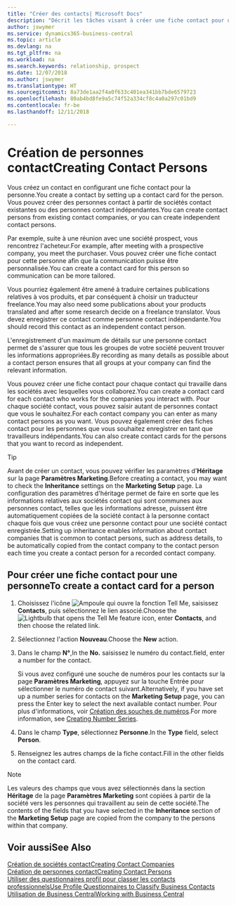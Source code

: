 ```yaml
---
title: "Créer des contacts| Microsoft Docs"
description: "Décrit les tâches visant à créer une fiche contact pour une personne, par exemple, un prospect ou un fournisseur, afin de définir les relations et personnaliser la communication."
author: jswymer
ms.service: dynamics365-business-central
ms.topic: article
ms.devlang: na
ms.tgt_pltfrm: na
ms.workload: na
ms.search.keywords: relationship, prospect
ms.date: 12/07/2018
ms.author: jswymer
ms.translationtype: HT
ms.sourcegitcommit: 8a73de1aa2f4a0f633c401ea341bb7bde6579723
ms.openlocfilehash: 80ab4bd8fe9a5c74f52a334cf8c4a0a297c01bd9
ms.contentlocale: fr-be
ms.lasthandoff: 12/11/2018

---
```

# <a name="creating-contact-persons"></a><span data-ttu-id="0cb8c-103">Création de personnes contact</span><span class="sxs-lookup"><span data-stu-id="0cb8c-103">Creating Contact Persons</span></span>
<span data-ttu-id="0cb8c-104">Vous créez un contact en configurant une fiche contact pour la personne.</span><span class="sxs-lookup"><span data-stu-id="0cb8c-104">You create a contact by setting up a contact card for the person.</span></span> <span data-ttu-id="0cb8c-105">Vous pouvez créer des personnes contact à partir de sociétés contact existantes ou des personnes contact indépendantes.</span><span class="sxs-lookup"><span data-stu-id="0cb8c-105">You can create contact persons from existing contact companies, or you can create independent contact persons.</span></span>

<span data-ttu-id="0cb8c-106">Par exemple, suite à une réunion avec une société prospect, vous rencontrez l'acheteur.</span><span class="sxs-lookup"><span data-stu-id="0cb8c-106">For example, after meeting with a prospective company, you meet the purchaser.</span></span> <span data-ttu-id="0cb8c-107">Vous pouvez créer une fiche contact pour cette personne afin que la communication puisse être personnalisée.</span><span class="sxs-lookup"><span data-stu-id="0cb8c-107">You can create a contact card for this person so communication can be more tailored.</span></span>

<span data-ttu-id="0cb8c-108">Vous pourriez également être amené à traduire certaines publications relatives à vos produits, et par conséquent à choisir un traducteur freelance.</span><span class="sxs-lookup"><span data-stu-id="0cb8c-108">You may also need some publications about your products translated and after some research decide on a freelance translator.</span></span> <span data-ttu-id="0cb8c-109">Vous devez enregistrer ce contact comme personne contact indépendante.</span><span class="sxs-lookup"><span data-stu-id="0cb8c-109">You should record this contact as an independent contact person.</span></span>

<span data-ttu-id="0cb8c-110">L'enregistrement d'un maximum de détails sur une personne contact permet de s'assurer que tous les groupes de votre société peuvent trouver les informations appropriées.</span><span class="sxs-lookup"><span data-stu-id="0cb8c-110">By recording as many details as possible about a contact person ensures that all groups at your company can find the relevant information.</span></span>

<span data-ttu-id="0cb8c-111">Vous pouvez créer une fiche contact pour chaque contact qui travaille dans les sociétés avec lesquelles vous collaborez.</span><span class="sxs-lookup"><span data-stu-id="0cb8c-111">You can create a contact card for each contact who works for the companies you interact with.</span></span> <span data-ttu-id="0cb8c-112">Pour chaque société contact, vous pouvez saisir autant de personnes contact que vous le souhaitez.</span><span class="sxs-lookup"><span data-stu-id="0cb8c-112">For each contact company you can enter as many contact persons as you want.</span></span> <span data-ttu-id="0cb8c-113">Vous pouvez également créer des fiches contact pour les personnes que vous souhaitez enregistrer en tant que travailleurs indépendants.</span><span class="sxs-lookup"><span data-stu-id="0cb8c-113">You can also create contact cards for the persons that you want to record as independent.</span></span>

> [!TIP]  
>   <span data-ttu-id="0cb8c-114">Avant de créer un contact, vous pouvez vérifier les paramètres d'**Héritage** sur la page **Paramètres Marketing**.</span><span class="sxs-lookup"><span data-stu-id="0cb8c-114">Before creating a contact, you may want to check the **Inheritance** settings on the **Marketing Setup** page.</span></span> <span data-ttu-id="0cb8c-115">La configuration des paramètres d'héritage permet de faire en sorte que les informations relatives aux sociétés contact qui sont communes aux personnes contact, telles que les informations adresse, puissent être automatiquement copiées de la société contact à la personne contact chaque fois que vous créez une personne contact pour une société contact enregistrée.</span><span class="sxs-lookup"><span data-stu-id="0cb8c-115">Setting up inheritance enables information about contact companies that is common to contact persons, such as address details, to be automatically copied from the contact company to the contact person each time you create a contact person for a recorded contact company.</span></span>

## <a name="to-create-a-contact-card-for-a-person"></a><span data-ttu-id="0cb8c-116">Pour créer une fiche contact pour une personne</span><span class="sxs-lookup"><span data-stu-id="0cb8c-116">To create a contact card for a person</span></span>
1. <span data-ttu-id="0cb8c-117">Choisissez l'icône ![Ampoule qui ouvre la fonction Tell Me](media/ui-search/search_small.png "Dites-moi ce que vous voulez faire"), saisissez **Contacts**, puis sélectionnez le lien associé.</span><span class="sxs-lookup"><span data-stu-id="0cb8c-117">Choose the ![Lightbulb that opens the Tell Me feature](media/ui-search/search_small.png "Tell me what you want to do") icon, enter **Contacts**, and then choose the related link.</span></span>
2. <span data-ttu-id="0cb8c-118">Sélectionnez l'action **Nouveau**.</span><span class="sxs-lookup"><span data-stu-id="0cb8c-118">Choose the **New** action.</span></span>
3. <span data-ttu-id="0cb8c-119">Dans le champ **N°**,</span><span class="sxs-lookup"><span data-stu-id="0cb8c-119">In the **No.**</span></span> <span data-ttu-id="0cb8c-120">saisissez le numéro du contact.</span><span class="sxs-lookup"><span data-stu-id="0cb8c-120">field, enter a number for the contact.</span></span>

    <span data-ttu-id="0cb8c-121">Si vous avez configuré une souche de numéros pour les contacts sur la page **Paramètres Marketing**, appuyez sur la touche Entrée pour sélectionner le numéro de contact suivant.</span><span class="sxs-lookup"><span data-stu-id="0cb8c-121">Alternatively, if you have set up a number series for contacts on the **Marketing Setup** page, you can press the Enter key to select the next available contact number.</span></span> <span data-ttu-id="0cb8c-122">Pour plus d'informations, voir [Création des souches de numéros](ui-create-number-series.md).</span><span class="sxs-lookup"><span data-stu-id="0cb8c-122">For more information, see [Creating Number Series](ui-create-number-series.md).</span></span>
4. <span data-ttu-id="0cb8c-123">Dans le champ **Type**, sélectionnez **Personne**.</span><span class="sxs-lookup"><span data-stu-id="0cb8c-123">In the **Type** field, select **Person**.</span></span>
5. <span data-ttu-id="0cb8c-124">Renseignez les autres champs de la fiche contact.</span><span class="sxs-lookup"><span data-stu-id="0cb8c-124">Fill in the other fields on the contact card.</span></span>

> [!NOTE]  
>   <span data-ttu-id="0cb8c-125">Les valeurs des champs que vous avez sélectionnés dans la section **Héritage** de la page **Paramètres Marketing** sont copiées à partir de la société vers les personnes qui travaillent au sein de cette société.</span><span class="sxs-lookup"><span data-stu-id="0cb8c-125">The contents of the fields that you have selected in the **Inheritance** section of the **Marketing Setup** page are copied from the company to the persons within that company.</span></span>

## <a name="see-also"></a><span data-ttu-id="0cb8c-126">Voir aussi</span><span class="sxs-lookup"><span data-stu-id="0cb8c-126">See Also</span></span>
[<span data-ttu-id="0cb8c-127">Création de sociétés contact</span><span class="sxs-lookup"><span data-stu-id="0cb8c-127">Creating Contact Companies</span></span>](marketing-create-contact-companies.md)  
[<span data-ttu-id="0cb8c-128">Création de personnes contact</span><span class="sxs-lookup"><span data-stu-id="0cb8c-128">Creating Contact Persons</span></span>](marketing-create-contact-persons.md)  
[<span data-ttu-id="0cb8c-129">Utiliser des questionnaires profil pour classer les contacts professionnels</span><span class="sxs-lookup"><span data-stu-id="0cb8c-129">Use Profile Questionnaires to Classify Business Contacts</span></span>](marketing-create-contact-profile-questionnaire.md)  
[<span data-ttu-id="0cb8c-130">Utilisation de Business Central</span><span class="sxs-lookup"><span data-stu-id="0cb8c-130">Working with Business Central</span></span>](ui-work-product.md)

